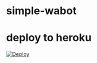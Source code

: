 # simple-wabot

# deploy to heroku
[![Deploy](https://www.herokucdn.com/deploy/button.svg)](https://heroku.com/deploy)
